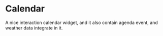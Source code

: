 # Calendar
A nice interaction calendar widget, and it also contain agenda event,
and weather data integrate in it. 

